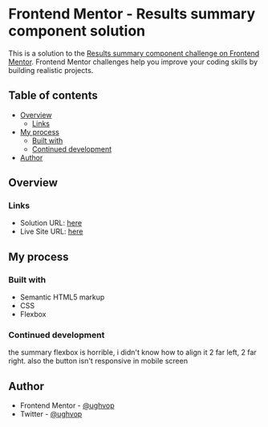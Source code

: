 # Frontend Mentor - Results summary component solution

This is a solution to the [Results summary component challenge on Frontend Mentor](https://www.frontendmentor.io/challenges/results-summary-component-CE_K6s0maV). Frontend Mentor challenges help you improve your coding skills by building realistic projects. 

## Table of contents

- [Overview](#overview)
  - [Links](#links)
- [My process](#my-process)
  - [Built with](#built-with)
  - [Continued development](#continued-development)
- [Author](#author)

## Overview

### Links

- Solution URL: [here](https://your-solution-url.com)
- Live Site URL: [here](https://your-live-site-url.com)

## My process

### Built with

- Semantic HTML5 markup
- CSS
- Flexbox

### Continued development

the summary flexbox is horrible, i didn't know how to align it 2 far left, 2 far right.
also the button isn't responsive in mobile screen

## Author

- Frontend Mentor - [@ughvop](https://www.frontendmentor.io/profile/ughvop)
- Twitter - [@ughvop](https://www.twitter.com/ughvop)